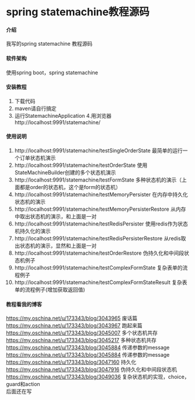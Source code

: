 # spring statemachine教程源码

#### 介绍
我写的spring statemachine 教程源码

#### 软件架构
使用spring boot，spring statemachine


#### 安装教程

1. 下载代码
2. maven请自行搞定
3. 运行StatemachineApplication
4.用浏览器http://localhost:9991/statemachine/

#### 使用说明

1. http://localhost:9991/statemachine/testSingleOrderState 最简单的运行一个订单状态机演示
2. http://localhost:9991/statemachine/testOrderState 使用StateMachineBuilder创建的多个状态机演示
3. http://localhost:9991/statemachine/testFormState 多种状态机的演示（上面都是order的状态机，这个是form的状态机）
4. http://localhost:9991/statemachine/testMemoryPersister 在内存中持久化状态机的演示
5. http://localhost:9991/statemachine/testMemoryPersisterRestore 从内存中取出状态机的演示，和上面是一对
6. http://localhost:9991/statemachine/testRedisPersister 使用redis作为状态机持久化的演示
7. http://localhost:9991/statemachine/testRedisPersisterRestore 从redis取出状态机的演示，显然和上面是一对
8. http://localhost:9991/statemachine/testOrderRestore 伪持久化和中间段状态机例子
9. http://localhost:9991/statemachine/testComplexFormState 复杂表单的流程例子
10. http://localhost:9991/statemachine/testComplexFormStateResult 复杂表单的流程例子(增加获取返回值)


#### 教程看我的博客
https://my.oschina.net/u/173343/blog/3043965 废话篇 <br/>
https://my.oschina.net/u/173343/blog/3043967 跑起来篇 <br/>
https://my.oschina.net/u/173343/blog/3045007 多个状态机共存 <br/>
https://my.oschina.net/u/173343/blog/3045217 多种状态机共存<br/>
https://my.oschina.net/u/173343/blog/3045884 传递参数的message<br/>
https://my.oschina.net/u/173343/blog/3045884 传递参数的message<br/>
https://my.oschina.net/u/173343/blog/3047160 持久化<br/>
https://my.oschina.net/u/173343/blog/3047916 伪持久化和中间段状态机<br/>
https://my.oschina.net/u/173343/blog/3049036 复杂状态机的实现，choice，guard和action<br/>
后面还在写